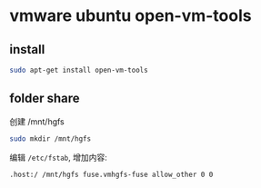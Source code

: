 # vmware ubuntu open-vm-tools

## install

```sh
sudo apt-get install open-vm-tools
```

## folder share

创建 /mnt/hgfs

```sh
sudo mkdir /mnt/hgfs
```

编辑 `/etc/fstab`, 增加内容:

```txt
.host:/ /mnt/hgfs fuse.vmhgfs-fuse allow_other 0 0
```

